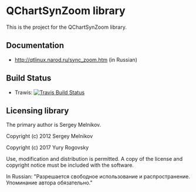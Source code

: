 # QChartSynZoom library

This is the project for the QChartSynZoom library.

## Documentation

* http://qtlinux.narod.ru/sync_zoom.htm (in Russian)

## Build Status

- Trawis: [![Travis Build Status](https://travis-ci.org/rogovsky/qchartsynzoom.svg?branch=master)](https://travis-ci.org/rogovsky/qchartsynzoom)

## Licensing library

The primary author is Sergey Melnikov.

Copyright (c) 2012 Sergey Melnikov

Copyright (c) 2017 Yury Rogovsky

Use, modification and distribution is permitted.
A copy of the license and copyright notice must be included with the software.

In Russian: "Разрешается свободное использование и распространение. Упоминание автора обязательно."
